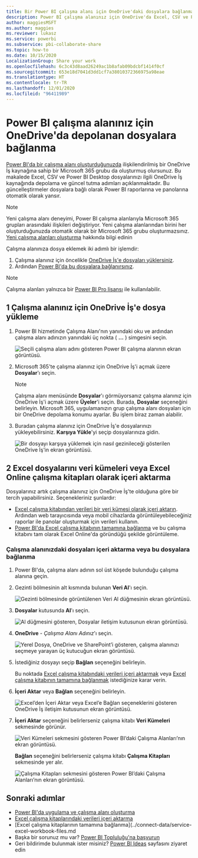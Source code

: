 ```yaml
---
title: Bir Power BI çalışma alanı için OneDrive'daki dosyalara bağlanma
description: Power BI çalışma alanınız için OneDrive'da Excel, CSV ve Power BI Desktop dosyalarınızı depolama ve bunlara bağlanma hakkında bilgi edinin.
author: maggiesMSFT
ms.author: maggies
ms.reviewer: lukasz
ms.service: powerbi
ms.subservice: pbi-collaborate-share
ms.topic: how-to
ms.date: 10/15/2020
LocalizationGroup: Share your work
ms.openlocfilehash: 6c3c43d8aad26249ac1b8afab09bdcbf1414f0cf
ms.sourcegitcommit: 653e18d7041d3dd1cf7a38010372366975a98eae
ms.translationtype: HT
ms.contentlocale: tr-TR
ms.lasthandoff: 12/01/2020
ms.locfileid: "96411989"
---
```

# <a name="connect-to-files-stored-in-onedrive-for-your-power-bi-workspace"></a>Power BI çalışma alanınız için OneDrive'da depolanan dosyalara bağlanma
[Power BI'da bir çalışma alanı oluşturduğunuzda](service-create-workspaces.md) ilişkilendirilmiş bir OneDrive İş kaynağına sahip bir Microsoft 365 grubu da oluşturmuş olursunuz. Bu makalede Excel, CSV ve Power BI Desktop dosyalarınızı ilgili OneDrive İş kaynağında depolama ve güncel tutma adımları açıklanmaktadır. Bu güncelleştirmeler dosyalara bağlı olarak Power BI raporlarına ve panolarına otomatik olarak yansır.

> [!NOTE]
> Yeni çalışma alanı deneyimi, Power BI çalışma alanlarıyla Microsoft 365 grupları arasındaki ilişkileri değiştiriyor. Yeni çalışma alanlarından birini her oluşturduğunuzda otomatik olarak bir Microsoft 365 grubu oluşturmazsınız. [Yeni çalışma alanları oluşturma](service-create-the-new-workspaces.md) hakkında bilgi edinin

Çalışma alanınıza dosya eklemek iki adımlı bir işlemdir: 

1. Çalışma alanınız için öncelikle [OneDrive İş'e dosyaları yüklersiniz](#1-upload-files-to-the-onedrive-for-business-for-your-workspace).
2. Ardından [Power BI'da bu dosyalara bağlanırsınız](#2-import-excel-files-as-datasets-or-as-excel-online-workbooks).

> [!NOTE]
> Çalışma alanları yalnızca bir [Power BI Pro lisansı](../fundamentals/service-features-license-type.md) ile kullanılabilir.
> 

## <a name="1-upload-files-to-the-onedrive-for-business-for-your-workspace"></a>1 Çalışma alanınız için OneDrive İş'e dosya yükleme
1. Power BI hizmetinde Çalışma Alanı'nın yanındaki oku ve ardından çalışma alanı adınızın yanındaki üç nokta ( **…** ) simgesini seçin. 
   
   ![Seçili çalışma alanı adını gösteren Power BI çalışma alanının ekran görüntüsü.](media/service-connect-to-files-in-app-workspace-onedrive-for-business/power-bi-app-ellipsis.png)
2. Microsoft 365'te çalışma alanınız için OneDrive İş'i açmak üzere **Dosyalar**'ı seçin.
   
   > [!NOTE]
   > Çalışma alanı menüsünde **Dosyalar**'ı görmüyorsanız çalışma alanınız için OneDrive İş'i açmak üzere **Üyeler**'i seçin. Burada, **Dosyalar** seçeneğini belirleyin. Microsoft 365, uygulamanızın grup çalışma alanı dosyaları için bir OneDrive depolama konumu ayarlar. Bu işlem biraz zaman alabilir.
   > 
   > 
3. Buradan çalışma alanınız için OneDrive İş'e dosyalarınızı yükleyebilirsiniz. **Karşıya Yükle**'yi seçip dosyalarınıza gidin.
   
   ![Bir dosyayı karşıya yüklemek için nasıl gezinileceği gösterilen OneDrive İş’in ekran görüntüsü.](media/service-connect-to-files-in-app-workspace-onedrive-for-business/pbi_grpfilesonedrive.png)

## <a name="2-import-excel-files-as-datasets-or-as-excel-online-workbooks"></a>2 Excel dosyalarını veri kümeleri veya Excel Online çalışma kitapları olarak içeri aktarma
Dosyalarınız artık çalışma alanınız için OneDrive İş'te olduğuna göre bir tercih yapabilirsiniz. Seçenekleriniz şunlardır: 

* [Excel çalışma kitabından verileri bir veri kümesi olarak içeri aktarın](../connect-data/service-get-data-from-files.md). Ardından web tarayıcısında veya mobil cihazlarda görüntüleyebileceğiniz raporlar ile panolar oluşturmak için verileri kullanın.
* [Power BI'da Excel çalışma kitabının tamamına bağlanma](../connect-data/service-excel-workbook-files.md) ve bu çalışma kitabını tam olarak Excel Online'da göründüğü şekilde görüntüleme.

### <a name="import-or-connect-to-the-files-in-your-workspace"></a>Çalışma alanınızdaki dosyaları içeri aktarma veya bu dosyalara bağlanma
1. Power BI'da, çalışma alanı adının sol üst köşede bulunduğu çalışma alanına geçin. 
2. Gezinti bölmesinin alt kısmında bulunan **Veri Al**'ı seçin. 
   
   ![Gezinti bölmesinde görüntülenen Veri Al düğmesinin ekran görüntüsü.](media/service-connect-to-files-in-app-workspace-onedrive-for-business/power-bi-app-get-data-button.png)
3. **Dosyalar** kutusunda **Al**'ı seçin.
   
   ![Al düğmesini gösteren, Dosyalar iletişim kutusunun ekran görüntüsü.](media/service-connect-to-files-in-app-workspace-onedrive-for-business/pbi_getfiles.png)
4. **OneDrive** - *Çalışma Alanı Adınız*'ı seçin.
   
    ![Yerel Dosya, OneDrive ve SharePoint’i gösteren, çalışma alanınızı seçmeye yarayan üç kutucuğun ekran görüntüsü.](media/service-connect-to-files-in-app-workspace-onedrive-for-business/pbi_grp_one_drive_shrpt.png)
5. İstediğiniz dosyayı seçip **Bağlan** seçeneğini belirleyin.
   
    Bu noktada [Excel çalışma kitabındaki verileri içeri aktarmak](../connect-data/service-get-data-from-files.md) veya [Excel çalışma kitabının tamamına bağlanmak](../connect-data/service-excel-workbook-files.md) istediğinize karar verin.
6. **İçeri Aktar** veya **Bağlan** seçeneğini belirleyin.
   
    ![Excel’den İçeri Aktar veya Excel’e Bağlan seçeneklerini gösteren OneDrive İş iletişim kutusunun ekran görüntüsü.](media/service-connect-to-files-in-app-workspace-onedrive-for-business/pbi_importexceldataorwholecrop.png)
7. **İçeri Aktar** seçeneğini belirlerseniz çalışma kitabı **Veri Kümeleri** sekmesinde görünür. 
   
    ![Veri Kümeleri sekmesini gösteren Power BI’daki Çalışma Alanları’nın ekran görüntüsü.](media/service-connect-to-files-in-app-workspace-onedrive-for-business/power-bi-app-excel-file-import.png)
   
    **Bağlan** seçeneğini belirlerseniz çalışma kitabı **Çalışma Kitapları** sekmesinde yer alır.
   
    ![Çalışma Kitapları sekmesini gösteren Power BI’daki Çalışma Alanları’nın ekran görüntüsü.](media/service-connect-to-files-in-app-workspace-onedrive-for-business/power-bi-app-excel-file-connect.png)

## <a name="next-steps"></a>Sonraki adımlar
* [Power BI'da uygulama ve çalışma alanı oluşturma](../collaborate-share/service-create-distribute-apps.md)
* [Excel çalışma kitaplarındaki verileri içeri aktarma](../connect-data/service-get-data-from-files.md)
* [Excel çalışma kitaplarının tamamına bağlanma](../connect-data/service-excel-workbook-files.md
* Başka bir sorunuz mu var? [Power BI Topluluğu'na başvurun](https://community.powerbi.com/)
* Geri bildirimde bulunmak ister misiniz? [Power BI Ideas](https://ideas.powerbi.com/forums/265200-power-bi) sayfasını ziyaret edin
